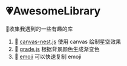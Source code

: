 # 💗AwesomeLibrary
🍃收集我遇到的一些有趣的库

1. 🍈 [canvas-nest.js](https://github.com/hustcc/canvas-nest.js) 使用 canvas 绘制星空效果
2. 🍎 [grade.js](https://github.com/benhowdle89/grade) 根据背景颜色生成渐变色
3. 🐻 [emoji](https://emojipedia.org/) 可以快速复制 emoji
